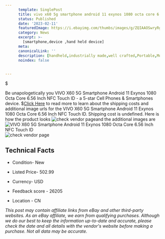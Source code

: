 ```yaml
---
      template: SinglePost
      title: vivo x60 5g smartphone android 11 exynos 1080 octa core 6 56 inch nfc touch id
      status: Published
      date: '2023-02-11'
      featuredImage: https://i.ebayimg.com/thumbs/images/g/ZQIAAOSwryRgAFXw/s-l225.jpg
      category: News
      excerpt: >-
        [smartphone,device ,hand held device]
      meta:
      canonicalLink: ''
      description: [handheld,industrially made,well crafted,Portable,Mobile,Compact,Convenient,Lightweight,Maneuverable,Man-portable,Miniature,Carriable,Hand-held,Light,Holdable,Transportable,Mobile device,Pocket-sized,On-the-go,Wireless,Cordless,Compact size,Convenient size, smartphone,device ,hand held device]
      noindex: false
      
        
---
```

$

Be unapologetically you VIVO X60 5G Smartphone Android 11 Exynos 1080 Octa Core 6.56 Inch NFC Touch ID - a 5-star Cell Phones & Smartphones device.
$[Click Here](https://www.ebay.com/itm/174595952982?hash=item28a6bad156%3Ag%3AZQIAAOSwryRgAFXw&mkevt=1&mkcid=1&mkrid=711-53200-19255-0&campid=%253CePNCampaignId%253E&customid=%253CreferenceId%253E&toolid=10049) to read more to learn about the shipping costs and additional image urls for the VIVO X60 5G Smartphone Android 11 Exynos 1080 Octa Core 6.56 Inch NFC Touch ID. Shipping cost is undefined. Here is how the product looks ![check vendor page](https://i.ebayimg.com/thumbs/images/g/ZQIAAOSwryRgAFXw/s-l225.jpg)and the additional images are![VIVO X60 5G Smartphone Android 11 Exynos 1080 Octa Core 6.56 Inch NFC Touch ID](https://i.ebayimg.com/images/g/ZQIAAOSwryRgAFXw/s-l960.jpg)![check vendor page](https://origin-galleryplus.ebayimg.com/ws/web/174595952982_2_0_1/225x225.jpg,https://origin-galleryplus.ebayimg.com/ws/web/174595952982_3_0_1/225x225.jpg,https://origin-galleryplus.ebayimg.com/ws/web/174595952982_4_0_1/225x225.jpg,https://origin-galleryplus.ebayimg.com/ws/web/174595952982_5_0_1/225x225.jpg,https://origin-galleryplus.ebayimg.com/ws/web/174595952982_6_0_1/225x225.jpg)



 ## Technical Facts 



     
      

 - Condition- New 


      

 - Listed Price- 502.99 


      

 - Currency- USD 


      

 - Feedback score - 26205 


      

 - Location - CN 


      
      

 *_This post may contain affiliate links from eBay and other third-party websites. As an eBay affiliate, we earn from qualifying purchases. Although we do our best to keep the information up-to-date and accurate, please check the date and all details with the vendor's website before making a purchase. Not all data may be accurate._*






